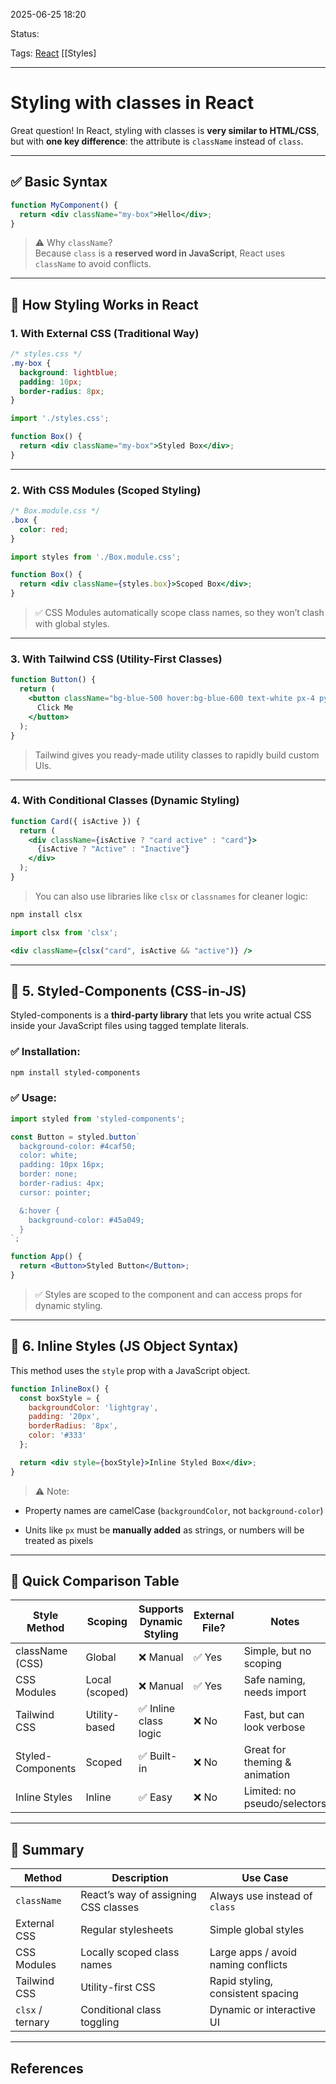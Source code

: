 
2025-06-25 18:20

Status:

Tags: [React](../../../3%20-%20Tags/React.md) [[Styles] 

---
# Styling with classes in React
Great question! In React, styling with classes is **very similar to HTML/CSS**, but with **one key difference**: the attribute is `className` instead of `class`.

---

## ✅ Basic Syntax

```jsx
function MyComponent() {
  return <div className="my-box">Hello</div>;
}
```

> ⚠️ Why `className`?  
> Because `class` is a **reserved word in JavaScript**, React uses `className` to avoid conflicts.

---

## 🎨 How Styling Works in React

### 1. **With External CSS (Traditional Way)**

```css
/* styles.css */
.my-box {
  background: lightblue;
  padding: 10px;
  border-radius: 8px;
}
```

```jsx
import './styles.css';

function Box() {
  return <div className="my-box">Styled Box</div>;
}
```

---

### 2. **With CSS Modules (Scoped Styling)**

```css
/* Box.module.css */
.box {
  color: red;
}
```

```jsx
import styles from './Box.module.css';

function Box() {
  return <div className={styles.box}>Scoped Box</div>;
}
```

> ✅ CSS Modules automatically scope class names, so they won’t clash with global styles.

---

### 3. **With Tailwind CSS (Utility-First Classes)**

```jsx
function Button() {
  return (
    <button className="bg-blue-500 hover:bg-blue-600 text-white px-4 py-2 rounded">
      Click Me
    </button>
  );
}
```

> Tailwind gives you ready-made utility classes to rapidly build custom UIs.

---

### 4. **With Conditional Classes (Dynamic Styling)**

```jsx
function Card({ isActive }) {
  return (
    <div className={isActive ? "card active" : "card"}>
      {isActive ? "Active" : "Inactive"}
    </div>
  );
}
```

> You can also use libraries like `clsx` or `classnames` for cleaner logic:

```bash
npm install clsx
```

```jsx
import clsx from 'clsx';

<div className={clsx("card", isActive && "active")} />
```
---
## 🎨 5. **Styled-Components (CSS-in-JS)**

Styled-components is a **third-party library** that lets you write actual CSS inside your JavaScript files using tagged template literals.

### ✅ Installation:

```bash
npm install styled-components
```

### ✅ Usage:

```jsx
import styled from 'styled-components';

const Button = styled.button`
  background-color: #4caf50;
  color: white;
  padding: 10px 16px;
  border: none;
  border-radius: 4px;
  cursor: pointer;

  &:hover {
    background-color: #45a049;
  }
`;

function App() {
  return <Button>Styled Button</Button>;
}
```

> ✅ Styles are scoped to the component and can access props for dynamic styling.

---

## 🎨 6. **Inline Styles (JS Object Syntax)**

This method uses the `style` prop with a JavaScript object.

```jsx
function InlineBox() {
  const boxStyle = {
    backgroundColor: 'lightgray',
    padding: '20px',
    borderRadius: '8px',
    color: '#333'
  };

  return <div style={boxStyle}>Inline Styled Box</div>;
}
```

> ⚠️ Note:

- Property names are camelCase (`backgroundColor`, not `background-color`)
    
- Units like `px` must be **manually added** as strings, or numbers will be treated as pixels
    

---

## 🧠 Quick Comparison Table

|Style Method|Scoping|Supports Dynamic Styling|External File?|Notes|
|---|---|---|---|---|
|className (CSS)|Global|❌ Manual|✅ Yes|Simple, but no scoping|
|CSS Modules|Local (scoped)|❌ Manual|✅ Yes|Safe naming, needs import|
|Tailwind CSS|Utility-based|✅ Inline class logic|❌ No|Fast, but can look verbose|
|Styled-Components|Scoped|✅ Built-in|❌ No|Great for theming & animation|
|Inline Styles|Inline|✅ Easy|❌ No|Limited: no pseudo/selectors|

---

## 🔁 Summary

| Method           | Description                          | Use Case                            |
| ---------------- | ------------------------------------ | ----------------------------------- |
| `className`      | React’s way of assigning CSS classes | Always use instead of `class`       |
| External CSS     | Regular stylesheets                  | Simple global styles                |
| CSS Modules      | Locally scoped class names           | Large apps / avoid naming conflicts |
| Tailwind CSS     | Utility-first CSS                    | Rapid styling, consistent spacing   |
| `clsx` / ternary | Conditional class toggling           | Dynamic or interactive UI           |
	
---
## References
